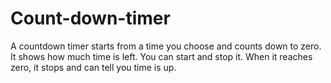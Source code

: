 # Count-down-timer
A countdown timer starts from a time you choose and counts down to zero. It shows how much time is left. You can start and stop it. When it reaches zero, it stops and can tell you time is up.
